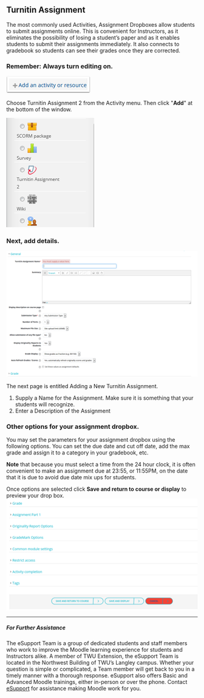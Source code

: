 ## Turnitin Assignment 

The most commonly used Activities, Assignment Dropboxes allow students to submit assignments online. This is convenient for Instructors, as it eliminates the possibility of losing a student’s paper and as it enables students to submit their assignments immediately. It also connects to gradebook so students can see their grades once they are corrected.

### Remember: Always turn editing on.

![](/assets/remember--always-turn-editing-on.png)

Choose Turnitin Assignment 2 from the Activity menu. Then click "**Add**" at the bottom of the window.

![](/assets/Viewer5.png)


### Next, add details.
![](/assets/Viewer6.png)

The next page is entitled Adding a New Turnitin Assignment.

1. Supply a Name for the Assignment. Make sure it is something that your students will recognize.
2. Enter a Description of the Assignment

  


### Other options for your assignment dropbox.

You may set the parameters for your assignment dropbox using the following options. You can set the due date and cut off date, add the max grade and assign it to a category in your gradebook, etc.

**Note** that because you must select a time from the 24 hour clock, it is often convenient to make an assignment due at 23:55, or 11:55PM, on the date that it is due to avoid due date mix ups for students.

Once options are selected click **Save and return to course or display** to preview your drop box.
![](/assets/Viewer7.png)

---
##### For Further Assistance

The eSupport Team is a group of dedicated students and staff members who work to improve the Moodle learning experience for students and Instructors alike. A member of TWU Extension, the eSupport Team is located in the Northwest Building of TWU’s Langley campus. Whether your question is simple or complicated, a Team member will get back to you in a timely manner with a thorough response. eSupport also offers Basic and Advanced Moodle trainings, either in-person or over the phone. Contact [eSupport](https://trinitywestern.teamdynamix.com/TDClient/Requests/ServiceDet?ID=16141) for assistance making Moodle work for you.

